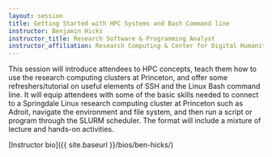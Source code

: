 ```yaml
---
layout: session
title: Getting Started with HPC Systems and Bash Command line
instructor: Benjamin Hicks
instructor_title: Research Software & Programming Analyst
instructor_affiliation: Research Computing & Center for Digital Humanities, Princeton University
---
```



This session will introduce attendees to HPC concepts, teach them how to use
the research computing clusters at Princeton, and offer some refreshers/tutorial
on useful elements of SSH and the Linux Bash command line. It will
equip attendees with some of the basic skills needed to connect to
a Springdale Linux research computing cluster at Princeton such as Adroit,
navigate the environment and file system, and then run a script or program
through the SLURM scheduler.  The format will include a mixture of lecture and
hands-on activities.

[Instructor bio]({{ site.baseurl }}/bios/ben-hicks/)
